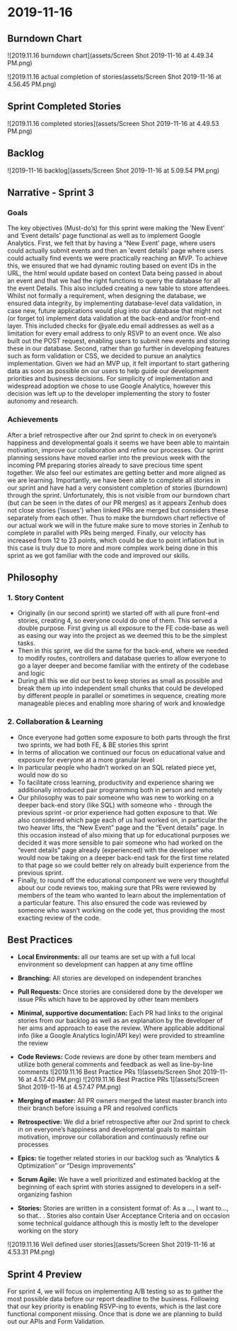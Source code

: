 # 2019-11-16
## Burndown Chart
![2019.11.16 burndown chart](assets/Screen Shot 2019-11-16 at 4.49.34 PM.png)

![2019.11.16 actual completion of stories(assets/Screen Shot 2019-11-16 at 4.56.45 PM.png)

## Sprint Completed Stories
![2019.11.16 completed stories](assets/Screen Shot 2019-11-16 at 4.49.53 PM.png)

## Backlog
![2019-11-16 backlog](assets/Screen Shot 2019-11-16 at 5.09.54 PM.png)

## Narrative - Sprint 3 

### Goals
The key objectives (Must-do’s) for this sprint were making the ’New Event’ and ‘Event details’ page functional as well as to implement Google Analytics.
First, we felt that by having a “New Event’ page, where users could actually submit events and then an 'event details' page where users could actually find events we were practically reaching an MVP. To achieve this, we ensured that we had dynamic routing based on event IDs in the URL, the html would update based on context Data being passed in about an event and that we had the right functions to query the database for all the event Details. This also included creating a new table to store attendees. Whilst not formally a requirement, when designing the database, we ensured data integrity, by implementing database-level data validation, in case new, future applications would plug into our database that might not (or forget to) implement data validation at the back-end and/or front-end layer. This included checks for @yale.edu email addresses as well as a limitation for every email address to only RSVP to an event once. We also built out the POST request, enabling users to submit new events and storing these in our database. 
Second, rather than go further in developing features such as form validation or CSS, we decided to pursue an analytics implementation. Given we had an MVP up, it felt important to start gathering data as soon as possible on our users to help guide our development priorities and business decisions. For simplicity of implementation and widespread adoption we chose to use Google Analytics, however this decision was left up to the developer implementing the story to foster autonomy and research.

### Achievements
After a brief retrospective after our 2nd sprint to check in on everyone’s happiness and developmental goals it seems we have been able to maintain motivation, improve our collaboration and refine our processes. Our sprint planning sessions have moved earlier into the previous week with the incoming PM preparing stories already to save precious time spent together. We also feel our estimates are getting better and more aligned as we are learning. Importantly, we have been able to complete all stories in our sprint and have had a very consistent completion of stories (burndown) through the sprint. Unfortunately, this is not visible from our burndown chart (but can be seen in the dates of our PR merges) as it appears Zenhub does not close stories (‘issues’) when linked PRs are merged but considers these separately from each other. Thus to make the burndown chart reflective of our actual work we will in the future make sure to move stories in Zenhub to complete in parallel with PRs being merged. Finally, our velocity has increased from 12 to 23 points, which could be due to point inflation but in this case is truly due to more and more complex work being done in this sprint as we got familiar with the code and improved our skills. 

## Philosophy
### 1. Story Content
* Originally (in our second sprint) we started off with all pure front-end stories, creating 4, so everyone could do one of them. This served a double purpose. First giving us all exposure to the FE code-base as well as easing our way into the project as we deemed this to be the simplest tasks.
* Then in this sprint, we did the same for the back-end, where we needed to modify routes, controllers and database queries to allow everyone to go a layer deeper and become familiar with the entirety of the codebase and logic 
* During all this we did our best to keep stories as small as possible and break them up into independent small chunks that could be developed by different people in parallel or sometimes in sequence, creating more manageable pieces and enabling more sharing of work and knowledge

### 2. Collaboration & Learning
* Once everyone had gotten some exposure to both parts through the first two sprints, we had both FE, & BE stories this sprint
* In terms of allocation we continued our focus on educational value and exposure for everyone at a more granular level
* In particular people who hadn’t worked on an SQL related piece yet, would now do so
* To facilitate cross learning, productivity and experience sharing we additionally introduced pair programming both in person and remotely
* Our philosophy was to pair someone who was new to working on a deeper back-end story (like SQL) with someone who - through the previous sprint -or prior experience  had gotten exposure to that. We also considered which page each of us had worked on, in particular the two heaver lifts, the “New Event” page and the “Event details” page. In this occasion instead of also mixing that up for educational purposes we decided it was more sensible to pair someone who had worked on the “event details” page already (experienced) with the developer who would now be taking on a deeper back-end task for the first time related to that page so we could better rely on already built experience from the previous sprint. 
* Finally, to round off the educational component we were very thoughtful about our code reviews too, making sure that PRs were reviewed by members of the team who wanted to learn about the implementation of a particular feature. This also ensured the code was reviewed by someone who wasn’t working on the code yet, thus providing the most exacting review of the code.

## Best Practices
* **Local Environments:** all our teams are set up with a full local environment so development can happen at any time offline
* **Branching:** All stories are developed on independent branches 
* **Pull Requests:** Once stories are considered done by the developer we issue PRs which have to be approved by other team members
* **Minimal, supportive documentation:** Each PR had links to the original stories from our backlog as well as an explanation by the developer of her aims and approach to ease the review. Where applicable additional info (like a Google Analytics login/API key) were provided to streamline the review
* **Code Reviews:** Code reviews are done by other team members and utilize both general comments and feedback as well as line-by-line comments
![2019.11.16 Best Practice PRs 1](assets/Screen Shot 2019-11-16 at 4.57.40 PM.png)
![2019.11.16 Best Practice PRs 1](assets/Screen Shot 2019-11-16 at 4.57.47 PM.png)

* **Merging of master:** All PR owners merged the latest master branch into their branch before issuing a PR and resolved conflicts
* **Retrospective:** We did a brief retrospective after our 2nd sprint to check in on everyone’s happiness and developmental goals to maintain motivation, improve our collaboration and continuously refine our processes
* **Epics:** tie together related stories in our backlog such as “Analytics & Optimization” or “Design improvements"
* **Scrum Agile:** We have a well prioritized and estimated backlog at the beginning of each sprint with stories assigned to developers in a self-organizing fashion
* **Stories:** Stories are written in a consistent format of: As a …, I want to…, so that.. . Stories also contain User Acceptance Criteria and on occasion some technical guidance although this is mostly left to the developer working on the story

![2019.11.16 Well defined user stories](assets/Screen Shot 2019-11-16 at 4.53.31 PM.png)


## Sprint 4 Preview
For sprint 4, we will focus on implementing A/B testing so as to gather the most possible data before our report deadline to the business. Following that our key priority is enabling RSVP-ing to events, which is the last core functional component missing. Once that is done we are planning to build out our APIs and Form Validation.

